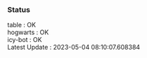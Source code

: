 ### Status


table : OK  
hogwarts : OK  
icy-bot : OK  
Latest Update : 2023-05-04 08:10:07.608384
